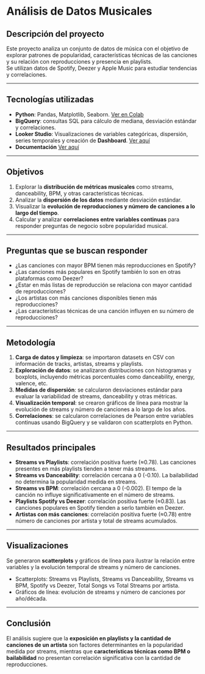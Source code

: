 # Análisis de Datos Musicales

## Descripción del proyecto

Este proyecto analiza un conjunto de datos de música con el objetivo de explorar patrones de popularidad, características técnicas de las canciones y su relación con reproducciones y presencia en playlists.  
Se utilizan datos de Spotify, Deezer y Apple Music para estudiar tendencias y correlaciones.

---

## Tecnologías utilizadas

- **Python**: Pandas, Matplotlib, Seaborn. [Ver en Colab](./distribuciones.ipynb)
- **BigQuery**: consultas SQL para cálculo de mediana, desviación estándar y correlaciones.
- **Looker Studio**: Visualizaciones de variables categóricas, dispersión, series temporales y creación de **Dashboard**. [Ver aquí](https://lookerstudio.google.com/reporting/09355e3f-e69b-4056-93b2-5ddf755c39dd)
- **Documentación** [Ver aquí](./music.md)

---

## Objetivos

1. Explorar la **distribución de métricas musicales** como streams, danceability, BPM, y otras características técnicas.
2. Analizar la **dispersión de los datos** mediante desviación estándar.
3. Visualizar la **evolución de reproducciones y número de canciones a lo largo del tiempo**.
4. Calcular y analizar **correlaciones entre variables continuas** para responder preguntas de negocio sobre popularidad musical.

---

## Preguntas que se buscan responder

- ¿Las canciones con mayor BPM tienen más reproducciones en Spotify?
- ¿Las canciones más populares en Spotify también lo son en otras plataformas como Deezer?
- ¿Estar en más listas de reproducción se relaciona con mayor cantidad de reproducciones?
- ¿Los artistas con más canciones disponibles tienen más reproducciones?
- ¿Las características técnicas de una canción influyen en su número de reproducciones?

---

## Metodología

1. **Carga de datos y limpieza**: se importaron datasets en CSV con información de tracks, artistas, streams y playlists.
2. **Exploración de datos**: se analizaron distribuciones con histogramas y boxplots, incluyendo métricas porcentuales como danceability, energy, valence, etc.
3. **Medidas de dispersión**: se calcularon desviaciones estándar para evaluar la variabilidad de streams, danceability y otras métricas.
4. **Visualización temporal**: se crearon gráficos de línea para mostrar la evolución de streams y número de canciones a lo largo de los años.
5. **Correlaciones**: se calcularon correlaciones de Pearson entre variables continuas usando BigQuery y se validaron con scatterplots en Python.

---

## Resultados principales

- **Streams vs Playlists**: correlación positiva fuerte (≈0.78). Las canciones presentes en más playlists tienden a tener más streams.
- **Streams vs Danceability**: correlación cercana a 0 (-0.10). La bailabilidad no determina la popularidad medida en streams.
- **Streams vs BPM**: correlación cercana a 0 (-0.002). El tempo de la canción no influye significativamente en el número de streams.
- **Playlists Spotify vs Deezer**: correlación positiva fuerte (≈0.83). Las canciones populares en Spotify tienden a serlo también en Deezer.
- **Artistas con más canciones**: correlación positiva fuerte (≈0.78) entre número de canciones por artista y total de streams acumulados.

---

## Visualizaciones

Se generaron **scatterplots** y gráficos de línea para ilustrar la relación entre variables y la evolución temporal de streams y número de canciones.

- Scatterplots: Streams vs Playlists, Streams vs Danceability, Streams vs BPM, Spotify vs Deezer, Total Songs vs Total Streams por artista.
- Gráficos de línea: evolución de streams y número de canciones por año/década.

---

## Conclusión

El análisis sugiere que la **exposición en playlists y la cantidad de canciones de un artista** son factores determinantes en la popularidad medida por streams, mientras que **características técnicas como BPM o bailabilidad** no presentan correlación significativa con la cantidad de reproducciones.
